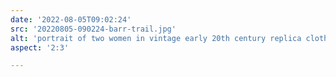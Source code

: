 ```yaml
---
date: '2022-08-05T09:02:24'
src: '20220805-090224-barr-trail.jpg'
alt: 'portrait of two women in vintage early 20th century replica clothing on Barr Trail near Colorado Springs, hiking up Pikes Peak'
aspect: '2:3'

---
```

